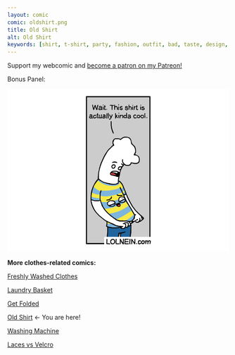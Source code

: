 ```yaml
---
layout: comic
comic: oldshirt.png
title: Old Shirt
alt: Old Shirt
keywords: [shirt, t-shirt, party, fashion, outfit, bad, taste, design, blue, yellow, closet, shopping]
---
```


Support my webcomic and [become a patron on my Patreon!](https://www.patreon.com/lolnein)

Bonus Panel:

![Old Shirt Bonus Panel](/images/oldshirt_bonus.png)


__More clothes-related comics:__

[Freshly Washed Clothes](https://lolnein.com/2017/09/20/freshlywashedclothes/)

[Laundry Basket](https://lolnein.com/2019/04/26/laundrybasket/)

[Get Folded](https://lolnein.com/2020/02/12/getfolded)

[Old Shirt](https://lolnein.com/2020/02/25/oldshirt/) <- You are here!

[Washing Machine](https://lolnein.com/2020/02/26/washingmachine/)

[Laces vs Velcro](http://lolnein.com/2016/07/28/lacesvsvelcro/)


